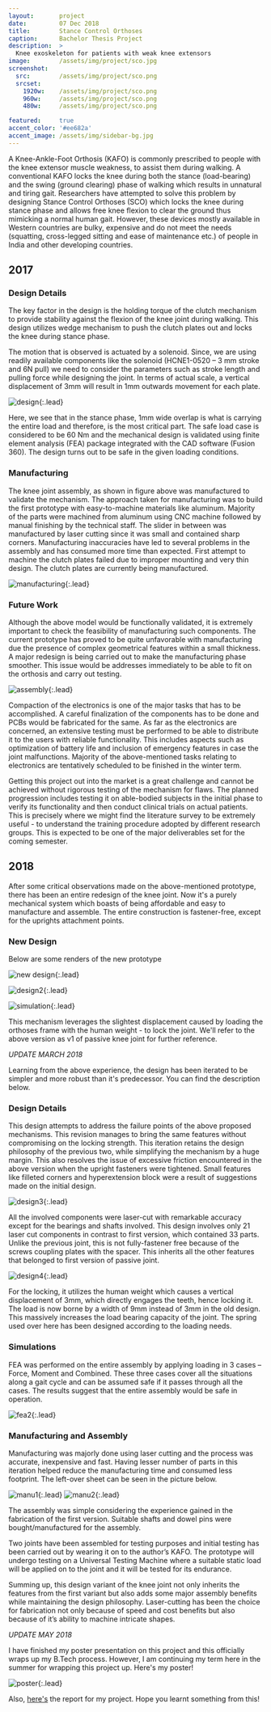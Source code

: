 ```yaml
---
layout:       project
date:         07 Dec 2018
title:        Stance Control Orthoses
caption:      Bachelor Thesis Project
description:  >
  Knee exoskeleton for patients with weak knee extensors
image:        /assets/img/project/sco.jpg
screenshot:
  src:        /assets/img/project/sco.png
  srcset:
    1920w:    /assets/img/project/sco.png
    960w:     /assets/img/project/sco.png
    480w:     /assets/img/project/sco.png

featured:     true
accent_color: '#ee682a'
accent_image: /assets/img/sidebar-bg.jpg
---
```

A Knee-Ankle-Foot Orthosis (KAFO) is commonly prescribed to people with the knee extensor muscle weakness, to assist them during walking. A conventional KAFO locks the knee during both the stance (load-bearing) and the swing (ground clearing) phase of walking which results in unnatural and tiring gait. Researchers have attempted to solve this problem by designing Stance Control Orthoses (SCO) which locks the knee during stance phase and allows free knee flexion to clear the ground thus mimicking a normal human gait. However, these devices mostly available in Western countries are bulky, expensive and do not meet the needs (squatting, cross-legged sitting and ease of maintenance etc.) of people in India and other developing countries.

## 2017

### Design Details

The key factor in the design is the holding torque of the clutch mechanism to provide stability against the flexion of the knee joint during walking. This design utilizes wedge mechanism to push the clutch plates out and locks the knee during stance phase.

The motion that is observed is actuated by a solenoid. Since, we are using readily available components like the solenoid (HCNE1-0520 – 3 mm stroke and 6N pull) we need to consider the parameters such as stroke length and pulling force while designing the joint. In terms of actual scale, a vertical displacement of 3mm will result in 1mm outwards movement for each plate.

![design](ani.gif){:.lead}

Here, we see that in the stance phase, 1mm wide overlap is what is carrying the entire load and therefore, is the most critical part. The safe load case is considered to be 60 Nm and the mechanical design is validated using finite element analysis (FEA) package integrated with the CAD software (Fusion 360). The design turns out to be safe in the given loading conditions.

### Manufacturing

The knee joint assembly, as shown in figure above was manufactured to validate the mechanism. The approach taken for manufacturing was to build the first prototype with easy-to-machine materials like aluminum. Majority of the parts were machined from aluminum using CNC machine followed by manual finishing by the technical staff. The slider in between was manufactured by laser cutting since it was small and contained sharp corners. Manufacturing inaccuracies have led to several problems in the assembly and has consumed more time than expected. First attempt to machine the clutch plates failed due to improper mounting and very thin design. The clutch plates are currently being manufactured.

![manufacturing](man.png){:.lead}

### Future Work

Although the above model would be functionally validated, it is extremely important to check the feasibility of manufacturing such components. The current prototype has proved to be quite unfavorable with manufacturing due the presence of complex geometrical features within a small thickness. A major redesign is being carried out to make the manufacturing phase smoother. This issue would be addresses immediately to be able to fit on the orthosis and carry out testing.

![assembly](ass.jpg){:.lead}

Compaction of the electronics is one of the major tasks that has to be accomplished. A careful finalization of the components has to be done and PCBs would be fabricated for the same. As far as the electronics are concerned, an extensive testing must be performed to be able to distribute it to the users with reliable functionality. This includes aspects such as optimization of battery life and inclusion of emergency features in case the joint malfunctions. Majority of the above-mentioned tasks relating to electronics are tentatively scheduled to be finished in the winter term.

Getting this project out into the market is a great challenge and cannot be achieved without rigorous testing of the mechanism for flaws. The planned progression includes testing it on able-bodied subjects in the initial phase to verify its functionality and then conduct clinical trials on actual patients. This is precisely where we might find the literature survey to be extremely useful - to understand the training procedure adopted by different research groups. This is expected to be one of the major deliverables set for the coming semester.

## 2018

After some critical observations made on the above-mentioned prototype, there has been an entire redesign of the knee joint. Now it's a purely mechanical system which boasts of being affordable and easy to manufacture and assemble. The entire construction is fastener-free, except for the uprights attachment points.

### New Design

Below are some renders of the new prototype

![new design](R1.png){:.lead}

![design2](ani2.gif){:.lead}

![simulation](sim2.gif){:.lead}

This mechanism leverages the slightest displacement caused by loading the orthoses frame with the human weight - to lock the joint. We'll refer to the above version as v1 of passive knee joint for further reference.

*UPDATE MARCH 2018*

Learning from the above experience, the design has been iterated to be simpler and more robust than it's predecessor. You can find the description below.

### Design Details

This design attempts to address the failure points of the above proposed mechanisms. This revision manages to bring the same features without compromising on the locking strength. This iteration retains the design philosophy of the previous two, while simplifying the mechanism by a huge margin. This also resolves the issue of excessive friction encountered in the above version when the upright fasteners were tightened. Small features like filleted corners and hyperextension block were a result of suggestions made on the initial design.

![design3](des3.png){:.lead}

All the involved components were laser-cut with remarkable accuracy except for the bearings and shafts involved. This design involves only 21 laser cut components in contrast to first version, which contained 33 parts. Unlike the previous joint, this is not fully-fastener free because of the screws coupling plates with the spacer. This inherits all the other features that belonged to first version of passive joint.

![design4](diags.png){:.lead}

For the locking, it utilizes the human weight which causes a vertical displacement of 3mm, which directly engages the teeth, hence locking it. The load is now borne by a width of 9mm instead of 3mm in the old design. This massively increases the load bearing capacity of the joint. The spring used over here has been designed according to the loading needs.

### Simulations

FEA was performed on the entire assembly by applying loading in 3 cases – Force, Moment and Combined. These three cases cover all the situations along a gait cycle and can be assumed safe if it passes through all the cases. The results suggest that the entire assembly would be safe in operation.

![fea2](fea.png){:.lead}

### Manufacturing and Assembly

Manufacturing was majorly done using laser cutting and the process was accurate, inexpensive and fast. Having lesser number of parts in this iteration helped reduce the manufacturing time and consumed less footprint. The left-over sheet can be seen in the picture below.

![manu1](manu1.jpg){:.lead}
![manu2](manu2.jpg){:.lead}

The assembly was simple considering the experience gained in the fabrication of the first version. Suitable shafts and dowel pins were bought/manufactured for the assembly.

Two joints have been assembled for testing purposes and initial testing has been carried out by wearing it on to the author’s KAFO. The prototype will undergo testing on a Universal Testing Machine where a suitable static load will be applied on to the joint and it will be tested for its endurance.

Summing up, this design variant of the knee joint not only inherits the features from the first variant but also adds some major assembly benefits while maintaining the design philosophy. Laser-cutting has been the choice for fabrication not only because of speed and cost benefits but also because of it’s ability to machine intricate shapes.

*UPDATE MAY 2018*

I have finished my poster presentation on this project and this officially wraps up my B.Tech process. However, I am continuing my term here in the summer for wrapping this project up. Here's my poster!

![poster](P1.png){:.lead}

Also, [here's](report.pdf) the report for my project. Hope you learnt something from this!
